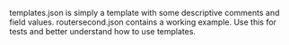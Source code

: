 templates.json is simply a template with some descriptive comments and field values. 
routersecond.json contains a working example. Use this for tests and better understand how to use templates.
